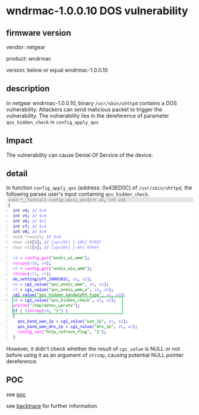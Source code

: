 # wndrmac-1.0.0.10 DOS vulnerability
## firmware version
vendor: netgear

product: wndrmac

version: below or equal wndrmac-1.0.0.10

## description
In netgear wndrmac-1.0.0.10, binary `/usr/sbin/uhttpd` contains a DOS vulnerability. Attackers can send malicious packet to trigger the vulnerability. The vulnerability lies in the dereference of parameter `qos_hidden_check` in `config_apply_qos`

## Impact
The vulnerability can cause Denial Of Service of the device.

## detail
In function `config_apply_qos` (address: 0x43ED0C) of `/usr/sbin/uhttpd`, the following parses user's input containing `qos_hidden_check`.
![alt text](image.png)

However, it didn't check whether the result of `cgi_value` is NULL or not before using it as an argument of `strcmp`, causing potential NULL pointer dereference.

## POC
see [poc](./poc) 

see [backtrace](./backtrace) for further information


